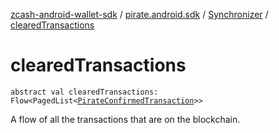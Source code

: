 [zcash-android-wallet-sdk](../../index.md) / [pirate.android.sdk](../index.md) / [Synchronizer](index.md) / [clearedTransactions](./cleared-transactions.md)

# clearedTransactions

`abstract val clearedTransactions: Flow<PagedList<`[`PirateConfirmedTransaction`](../../pirate.android.sdk.db.entity/-confirmed-transaction/index.md)`>>`

A flow of all the transactions that are on the blockchain.

